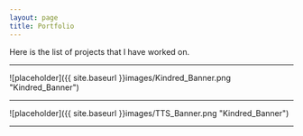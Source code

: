 ```yaml
---
layout: page
title: Portfolio
---
```


Here is the list of projects that I have worked on.

-----

![placeholder]({{ site.baseurl }}images/Kindred_Banner.png "Kindred_Banner")

-----

![placeholder]({{ site.baseurl }}images/TTS_Banner.png "Kindred_Banner")

-----
